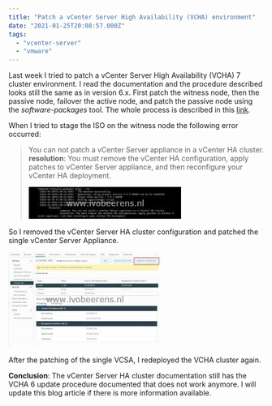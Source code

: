 ```yaml
---
title: "Patch a vCenter Server High Availability (VCHA) environment"
date: "2021-01-25T20:08:57.000Z"
tags: 
  - "vcenter-server"
  - "vmware"
---
```


Last week I tried to patch a vCenter Server High Availability (VCHA) 7 cluster environment. I read the documentation and the procedure described looks still the same as in version 6.x. First patch the witness node, then the passive node, failover the active node, and patch the passive node using the _software-packages_ tool. The whole process is described in this [link](https://docs.vmware.com/en/VMware-vSphere/7.0/com.vmware.vcenter.upgrade.doc/GUID-C27CD7DF-AB52-4A77-A6A6-A966498D5CA0.html).

When I tried to stage the ISO on the witness node the following error occurred:

> You can not patch a vCenter Server appliance in a vCenter HA cluster. **resolution**: You must remove the vCenter HA configuration, apply patches to vCenter Server appliance, and then reconfigure your vCenter HA deployment.
> 
> [![](images/1-300x63.jpg)](https://www.ivobeerens.nl/wp-content/uploads/2021/01/1.jpg)

So I removed the vCenter Server HA cluster configuration and patched the single vCenter Server Appliance.

[![](images/2-300x188.jpg)](https://www.ivobeerens.nl/wp-content/uploads/2021/01/2.jpg)

After the patching of the single VCSA, I redeployed the VCHA cluster again.

**Conclusion**: The vCenter Server HA cluster documentation still has the VCHA 6 update procedure documented that does not work anymore. I will update this blog article if there is more information available.
